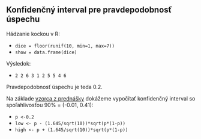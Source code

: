 ## Konfidenčný interval pre pravdepodobnosť úspechu <br />

Hádzanie kockou v R: <br />
+ `dice = floor(runif(10, min=1, max=7))` <br />
+ `show = data.frame(dice)` <br />

Výsledok:
+ `2 2 6 3 1 2 5 5 4 6 `<br />

Pravdepodobnosť úspechu je teda 0.2.

Na základe [vzorca z prednášky](https://www.youtube.com/watch?v=C1sH4UVuYuk) dokážeme vypočítať konfidenčný interval so spoľahlivosťou 90% = (-0.01, 0.41):

+ `p <-0.2`
+ `low <- p - (1.645/sqrt(10))*sqrt(p*(1-p))`
+ `high <- p + (1.645/sqrt(10))*sqrt(p*(1-p))`

